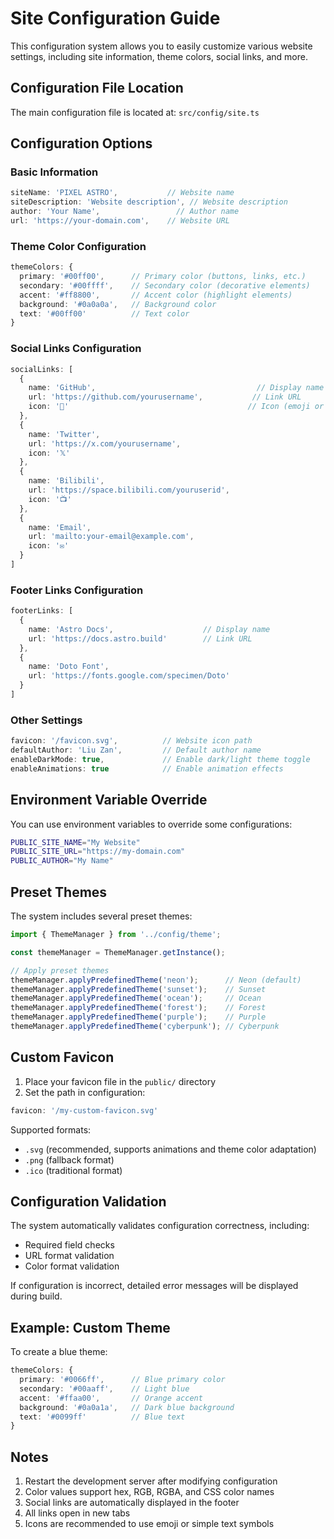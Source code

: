 # Site Configuration Guide

This configuration system allows you to easily customize various website settings, including site information, theme colors, social links, and more.

## Configuration File Location

The main configuration file is located at: `src/config/site.ts`

## Configuration Options

### Basic Information

```typescript
siteName: 'PIXEL ASTRO',           // Website name
siteDescription: 'Website description', // Website description
author: 'Your Name',                 // Author name
url: 'https://your-domain.com',    // Website URL
```

### Theme Color Configuration

```typescript
themeColors: {
  primary: '#00ff00',      // Primary color (buttons, links, etc.)
  secondary: '#00ffff',    // Secondary color (decorative elements)
  accent: '#ff8800',       // Accent color (highlight elements)
  background: '#0a0a0a',   // Background color
  text: '#00ff00'          // Text color
}
```

### Social Links Configuration

```typescript
socialLinks: [
  {
    name: 'GitHub',                                    // Display name
    url: 'https://github.com/yourusername',           // Link URL
    icon: '🐙'                                        // Icon (emoji or text)
  },
  {
    name: 'Twitter',
    url: 'https://x.com/yourusername',
    icon: '𝕏'
  },
  {
    name: 'Bilibili',
    url: 'https://space.bilibili.com/youruserid',
    icon: '📺'
  },
  {
    name: 'Email',
    url: 'mailto:your-email@example.com',
    icon: '✉️'
  }
]
```

### Footer Links Configuration

```typescript
footerLinks: [
  {
    name: 'Astro Docs',                    // Display name
    url: 'https://docs.astro.build'        // Link URL
  },
  {
    name: 'Doto Font',
    url: 'https://fonts.google.com/specimen/Doto'
  }
]
```

### Other Settings

```typescript
favicon: '/favicon.svg',          // Website icon path
defaultAuthor: 'Liu Zan',         // Default author name
enableDarkMode: true,             // Enable dark/light theme toggle
enableAnimations: true            // Enable animation effects
```

## Environment Variable Override

You can use environment variables to override some configurations:

```bash
PUBLIC_SITE_NAME="My Website"
PUBLIC_SITE_URL="https://my-domain.com"
PUBLIC_AUTHOR="My Name"
```

## Preset Themes

The system includes several preset themes:

```typescript
import { ThemeManager } from '../config/theme';

const themeManager = ThemeManager.getInstance();

// Apply preset themes
themeManager.applyPredefinedTheme('neon');      // Neon (default)
themeManager.applyPredefinedTheme('sunset');    // Sunset
themeManager.applyPredefinedTheme('ocean');     // Ocean
themeManager.applyPredefinedTheme('forest');    // Forest
themeManager.applyPredefinedTheme('purple');    // Purple
themeManager.applyPredefinedTheme('cyberpunk'); // Cyberpunk
```

## Custom Favicon

1. Place your favicon file in the `public/` directory
2. Set the path in configuration:

```typescript
favicon: '/my-custom-favicon.svg'
```

Supported formats:
- `.svg` (recommended, supports animations and theme color adaptation)
- `.png` (fallback format)
- `.ico` (traditional format)

## Configuration Validation

The system automatically validates configuration correctness, including:
- Required field checks
- URL format validation
- Color format validation

If configuration is incorrect, detailed error messages will be displayed during build.

## Example: Custom Theme

To create a blue theme:

```typescript
themeColors: {
  primary: '#0066ff',      // Blue primary color
  secondary: '#00aaff',    // Light blue
  accent: '#ffaa00',       // Orange accent
  background: '#0a0a1a',   // Dark blue background
  text: '#0099ff'          // Blue text
}
```

## Notes

1. Restart the development server after modifying configuration
2. Color values support hex, RGB, RGBA, and CSS color names
3. Social links are automatically displayed in the footer
4. All links open in new tabs
5. Icons are recommended to use emoji or simple text symbols